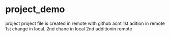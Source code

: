 # project_demo
project
project file is created in remote with github acnt
1st adition in remote
1st change in local.
2nd chane in local
2nd additionin remote
